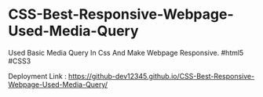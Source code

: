 # CSS-Best-Responsive-Webpage-Used-Media-Query
Used Basic  Media Query In Css And Make Webpage Responsive. #html5 #CSS3 


Deployment Link :  https://github-dev12345.github.io/CSS-Best-Responsive-Webpage-Used-Media-Query/
